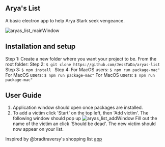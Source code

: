 ## Arya's List

A basic electron app to help Arya Stark seek vengeance.

 ![aryas_list_mainWindow](https://user-images.githubusercontent.com/17763644/61831820-ede7f180-ae23-11e9-939b-418583474e35.png)

## Installation and setup
Step 1:  Create a new folder where you want your project to be. From the root folder:
Step 2:  ```$ git clone https://github.com/JessTaDa/aryas-list```
Step 3:  ```$ npm install ```
Step 4:
For MacOS users:
```$ npm run package-mac"```
For MacOS users:
```$ npm run package-mac"```
For MacOS users:
```$ npm run package-mac"```

## User Guide
1. Application window should open once packages are installed.
2. To add a victim click 'Start' on the top left, then 'Add victim'. The following window should pop up ![aryas_list_addWindow](https://user-images.githubusercontent.com/17763644/61831817-ecb6c480-ae23-11e9-89d5-e01592350e15.png)
Fill out the name of the victim an click 'Should be dead'.
The new victim should now appear on your list.

Inspired by @bradtraversy's shopping list [app](https://github.com/bradtraversy/electronshoppinglist)
